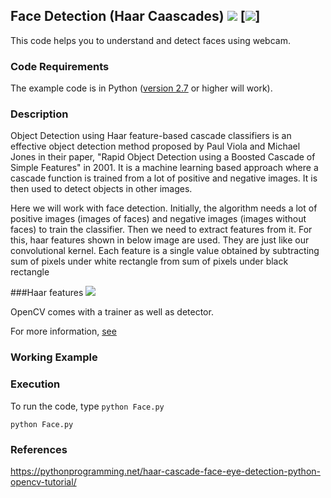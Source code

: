 ## Face Detection (Haar Caascades) [![](https://img.shields.io/github/license/sourcerer-io/hall-of-fame.svg?colorB=ff0000)](https://github.com/noorkhokhar99/FaceDetection/blob/master/LICENSE.txt)  [![](https://img.shields.io/badge/Noor-khokhar-brightgreen.svg?colorB=ff0000)]
This code helps you to understand and detect faces using webcam.


### Code Requirements
The example code is in Python ([version 2.7](https://www.python.org/download/releases/2.7/) or higher will work). 

### Description

Object Detection using Haar feature-based cascade classifiers is an effective object detection method proposed by Paul Viola and Michael Jones in their paper, "Rapid Object Detection using a Boosted Cascade of Simple Features" in 2001. It is a machine learning based approach where a cascade function is trained from a lot of positive and negative images. It is then used to detect objects in other images.

Here we will work with face detection. Initially, the algorithm needs a lot of positive images (images of faces) and negative images (images without faces) to train the classifier. Then we need to extract features from it. For this, haar features shown in below image are used. They are just like our convolutional kernel. Each feature is a single value obtained by subtracting sum of pixels under white rectangle from sum of pixels under black rectangle

###Haar features
<img src="https://github.com/noorkhokhar99/FaceDetection/blob/master/features.jpg">

OpenCV comes with a trainer as well as detector.


For more information, [see](https://docs.opencv.org/master/d7/d8b/tutorial_py_face_detection.html)

### Working Example



### Execution
To run the code, type `python Face.py`

```
python Face.py
```
### References
https://pythonprogramming.net/haar-cascade-face-eye-detection-python-opencv-tutorial/
